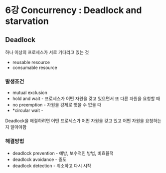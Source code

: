 # 6강 Concurrency : Deadlock and starvation

## Deadlock

하나 이상의 프로세스가 서로 기다리고 있는 것

- reusable resource
- consumable resource

### 발생조건

- mutual exclusion
- hold and wait - 프로세스가 어떤 자원을 갖고 있으면서 또 다른 자원을 요청할 때
- no preemption - 자원을 강제로 뺏을 수 없을 때
- *circular wait -

Deadlock을 해결하려면 어떤 프로세스가 어떤 자원을 갖고 있고 어떤 자원을 요청하는지 알아야함

### 해결방법

- deadlock prevention - 예방, 보수적인 방법, 비효율적 
- deadlock avoidance - 중도
- deadlock detection - 취소하고 다시 시작